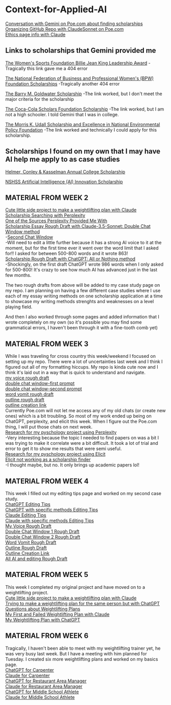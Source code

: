 # Context-for-Applied-AI

[Conversation with Gemini on Poe.com about finding scholarships](https://poe.com/s/gfcZ5fYWl6bSu4rMcgUQ)  
[Organizing GitHub Repo with ClaudeSonnet on Poe.com](https://poe.com/s/nXkmCiQ94qICxHHiOQhS)  
[Ethics page info with Claude](https://poe.com/s/yTkKSlK6nr4xvVRn2uqI)  

Links to scholarships that Gemini provided me
---
[The Women's Sports Foundation Billie Jean King Leadership Award](https://www.womenssportsfoundation.org/leadership-awards/)
-Tragically this link gave me a 404 error

[The National Federation of Business and Professional Women's (BPW) Foundation Scholarships](https://www.bpwfoundation.org/scholarships/)
-Tragically another 404 error

[The Barry M. Goldwater Scholarship](https://www.bpwfoundation.org/scholarships/)
-The link worked, but I don't meet the major criteria for the scholarship

[The Coca-Cola Scholars Foundation Scholarship](https://www.coca-colascholarsfoundation.org/)
-The link worked, but I am not a high schooler. I told Gemini that I was in college.

[The Morris K. Udall Scholarship and Excellence in National Environmental Policy Foundation](https://www.udall.gov/)
-The link worked and technically I could apply for this scholarship. 

Scholarships I found on my own that I may have AI help me apply to as case studies
---
[Helmer, Conley & Kasselman Annual College Scholarship](https://www.helmerlegal.com/college-scholarship/)

[NSHSS Artificial Intelligence (AI) Innovation Scholarship](https://www.nshss.org/scholarships/s/nshss-artificial-intelligence-ai-innovation-scholarship/)

## MATERIAL FROM WEEK 2
[Cute little side project to make a weightlifting plan with Claude](https://poe.com/s/XRk4XkoFXFukbnJmmK6h)  
[Scholarship Searching with Perplexity](https://www.perplexity.ai/search/scholarships-for-undergrad-stu-2D_4ABGgRWG1giUGVfP82A#1)  
[One of the Sources Perplexity Provided Me With](https://thescholarshipsystem.com/blog-for-students-families/the-ultimate-list-of-political-science-scholarships/)  
[Scholarship Essay Rough Draft with Claude-3.5-Sonnet: Double Chat Window method](https://poe.com/s/AJDocViUnnh70iQeILxD)  
  -[Second Chat Window](https://poe.com/s/IbuQfjLMRZEBd6digDAk)  
  -Will need to edit a little further because it has a strong AI voice to it at the moment, but for the first time ever it went over the word limit that I asked for!! I asked for between 500-800 words and it wrote 863!  
[Scholarship Rough Draft with ChatGPT: All or Nothing method](https://chatgpt.com/share/9dd5e29c-2b92-4726-b47d-ee8674299e5b)  
  -Shockingly, on the first draft ChatGPT wrote 986 words when I only asked for 500-800! It's crazy to see how much AI has advanced just in the last few months.  

The two rough drafts from above will be added to my case study page on my repo. I am planning on having a few different case studies where I use each of my essay writing methods on one scholarship application at a time to showcase my writing methods strenghts and weaknesses on a level playing field. 

And then I also worked through some pages and added information that I wrote completely on my own (so it's possible you may find some grammatical errors, I haven't been through it with a fine-tooth comb yet)

## MATERIAL FROM WEEK 3
While I was traveling for cross country this week/weekend I focused on setting up my repo. There were a lot of uncertainties last week and I think I figured out all of my formatting hiccups. My repo is kinda cute now and I think it's laid out in a way that is quick to understand and navigate.  
[my voice rough draft](https://chatgpt.com/share/66e7b817-57d4-800f-90f2-ef6437d9f546)  
[double chat window-first prompt](https://chatgpt.com/share/66e7b6b9-94a4-800f-bc4d-dc643ec796a3)  
[double chat window-second prompt](https://chatgpt.com/share/66e7b678-49a8-800f-ae3b-c8abd0f7a4c6)  
[word vomit rough draft](https://chatgpt.com/share/66e7aff3-d2f4-800f-807c-4c5435de4fa2)  
[outline rough draft](https://chatgpt.com/share/66e7b3ca-b504-800f-bb04-c2988408cf1b)  
[outline creation link](https://chatgpt.com/share/66e7b3ff-47a8-800f-8a2e-b1f433782647)  
Currently Poe.com will not let me access any of my old chats (or create new ones) which is a bit troubling. So most of my work ended up being on ChatGPT, perplexity, and elicit this week. When I figure out the Poe.com thing, I will put those chats on next week.  
[Research for my pyschology project using Perplexity](https://www.perplexity.ai/search/college-students-use-reusable-2IgzDUbrTDOPPsar5UpYBg)  
  -Very interesting because the topic I needed to find papers on was a bit  I was trying to make it correlate were a bit difficult. It took a lot of trial and error to get it to show me results that were semi useful.  
[Research for my pyschology project using Elicit](https://elicit.com/notebook/3cbc4ea4-981e-4c8d-a444-65aa397e984a)  
[Elicit not working as a scholarship finder](https://elicit.com/notebook/c77ebd2a-83c9-4da1-bb6f-89e7c4257025)  
  -I thought maybe, but no. It only brings up academic papers lol!  

## MATERIAL FROM WEEK 4  
This week I filled out my editing tips page and worked on my second case study.    
[ChatGPT Editing Tips](https://chatgpt.com/share/66f0b8f9-1fd4-800f-9ee8-96bd12b8dafe)  
[ChatGPT with specific methods Editing Tips](https://chatgpt.com/share/66f0b91e-c5e8-800f-a510-916c50278ba3)  
[Claude Editing Tips](https://poe.com/s/fQwY9cG06d7AaeioaX7z)  
[Claude with specific methods Editing Tips](https://poe.com/s/mqLWYFR3JEMB3JoxLW0Q)  
[My Voice Rough Draft](https://poe.com/s/HGv2Xhq6L0a80OUPmK7y)  
[Double Chat Window 1 Rough Draft](https://poe.com/s/pxjQJaGMIp3hOP0dKfn4)  
[Double Chat Window 2 Rough Draft](https://poe.com/s/ZBt208vPL3zKjv21ma01)  
[Word Vomit Rough Draft](https://poe.com/s/aOCvA84xE2kaHFRZLb1z)  
[Outline Rough Draft](https://poe.com/s/Zz4G95OBoSadlukUJBCm)  
[Outline Creation Link](https://poe.com/s/cbIpfDGd8mkUOlzs0Hee)  
[All AI and editing Rough Draft](https://poe.com/s/gvGaCCIPkwey7KBQuzhF)  

## MATERIAL FROM WEEK 5  
This week I completed my original project and have moved on to a weightlifting project.  
[Cute little side project to make a weightlifting plan with Claude](https://poe.com/s/XRk4XkoFXFukbnJmmK6h)  
[Trying to make a weightlifting plan for the same person but with ChatGPT](https://chatgpt.com/share/66f9f1c2-42ec-800f-870d-b586356ed8c0)  
[Questions about Weightlifting Plans](https://poe.com/s/t35kVpZo0jD5j5OgQYbB)  
[My First and Failed Weightlifting Plan with Claude](https://poe.com/s/eSW2Z2fQryR6Ox0iZANI)  
[My Weightlifting Plan with ChatGPT](https://chatgpt.com/share/66f9fdff-3e0c-800f-a56b-96aa93658a80)  

## MATERIAL FROM WEEK 6  
Tragically, I haven't been able to meet with my weightlifting trainer yet, he was very busy last week. But I have a meeting with him planned for Tuesday. 
I created six more weightlifting plans and worked on my basics page.  
[ChatGPT for Carpenter](https://chatgpt.com/share/67033b8a-11d0-800f-97cf-3c295f962feb)  
[Claude for Carpenter](https://poe.com/s/9IBCDDhO15k23f6KacKz)  
[ChatGPT for Restaurant Area Manager](https://chatgpt.com/share/67033b65-97cc-800f-8429-3efbdf3e372f)  
[Claude for Restaurant Area Manager](https://poe.com/s/8xAH5ZhNmh09OI7SYpWt)  
[ChatGPT for Middle School Athlete](https://chatgpt.com/share/67033ba6-9724-800f-a936-be65d1a5b2a2)  
[Claude for Middle School Athlete](https://poe.com/s/v05LWIhNrPwzZl25lhZA)  

